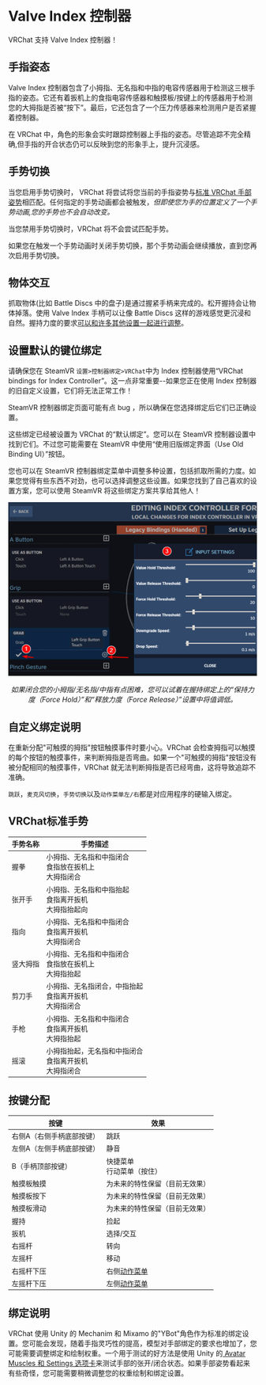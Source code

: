 # Valve Index 控制器

VRChat 支持 Valve Index 控制器！

## 手指姿态

Valve Index 控制器包含了小拇指、无名指和中指的电容传感器用于检测这三根手指的姿态。它还有着扳机上的食指电容传感器和触摸板/按键上的传感器用于检测您的大拇指是否被“按下”。最后，它还包含了一个压力传感器来检测用户是否紧握着控制器。

在 VRChat 中，角色的形象会实时跟踪控制器上手指的姿态。尽管追踪不完全精确,但手指的开合状态仍可以反映到您的形象手上，提升沉浸感。

## 手势切换

当您启用手势切换时， VRChat 将尝试将您当前的手指姿势与[标准 VRChat 手部姿势](https://docs.vrchat.com/docs/valve-index#section-vrchat-standard-hand-poses)相匹配。任何指定的手势动画都会被触发，*但即使您为手的位置定义了一个手势动画,您的手势也不会自动改变。*

当您禁用手势切换时，VRChat 将不会尝试匹配手势。

如果您在触发一个手势动画时关闭手势切换，那个手势动画会继续播放，直到您再次启用手势切换。

## 物体交互

抓取物体(比如 Battle Discs 中的盘子)是通过握紧手柄来完成的。松开握持会让物体掉落。使用 Valve Index 手柄可以让像 Battle Discs 这样的游戏感觉更沉浸和自然。握持力度的要求[可以和许多其他设置一起进行调整](https://docs.vrchat.com/docs/valve-index#section-set-default-bindings)。

## 设置默认的键位绑定

请确保您在 SteamVR `设置>控制器绑定>VRChat`中为 Index 控制器使用“VRChat bindings for Index Controller”。这一点非常重要--如果您正在使用 Index 控制器的旧自定义设置，它们将无法正常工作！

SteamVR 控制器绑定页面可能有点 bug ，所以确保在您选择绑定后它们已正确设置。

这些绑定已经被设置为 VRChat 的“默认绑定”。您可以在 SteamVR 控制器设置中找到它们。不过您可能需要在 SteamVR 中使用“使用旧版绑定界面（Use Old Binding UI）”按钮。

您也可以在 SteamVR 控制器绑定菜单中调整多种设置，包括抓取所需的力度。如果您觉得有些东西不对劲，也可以选择调整这些设置。如果您找到了自己喜欢的设置方案，您可以使用 SteamVR 将这些绑定方案共享给其他人！

![figure](../../img/valve-index-1.png)

<center>

*如果闭合您的小拇指/无名指/中指有点困难，您可以试着在握持绑定上的“保持力度（Force Hold）”和“释放力度（Force Release）”设置中将值调低。*

</center>

## 自定义绑定说明

在重新分配"可触摸的拇指"按钮触摸事件时要小心。VRChat 会检查拇指可以触摸的每个按钮的触摸事件，来判断拇指是否弯曲。如果一个"可触摸的拇指"按钮没有被分配相同的触摸事件，VRChat 就无法判断拇指是否已经弯曲，这将导致追踪不准确。

`跳跃`，`麦克风切换`，`手势切换`以及`动作菜单左/右`都是对应用程序的硬输入绑定。

## VRChat标准手势

手势名称 | 手势描述
-- | --
握拳 | 小拇指、无名指和中指闭合<br>食指放在扳机上<br>大拇指闭合
张开手 | 小拇指、无名指和中指抬起<br>食指离开扳机<br>大拇指抬起向
指向 | 小拇指、无名指和中指闭合<br>食指离开扳机<br>大拇指闭合
竖大拇指 | 小拇指、无名指和中指闭合<br>食指放在扳机上<br>大拇指抬起
剪刀手 | 小拇指、无名指闭合，中指抬起<br>食指离开扳机<br>大拇指闭合
手枪 | 小拇指、无名指和中指闭合<br>食指离开扳机<br>大拇指抬起
摇滚 | 小拇指抬起，无名指和中指闭合<br>食指离开扳机<br>大拇指闭合

## 按键分配

按键 | 效果
-- | --
右侧A（右侧手柄底部按键） | 跳跃
左侧A（左侧手柄底部按键） | 静音
B（手柄顶部按键） | 快捷菜单<br>行动菜单（按住）
触摸板触摸 | 为未来的特性保留（目前无效果）
触摸板按下 | 为未来的特性保留（目前无效果）
触摸板滑动 | 为未来的特性保留（目前无效果）
握持 | 捡起
扳机 | 选择/交互
右摇杆 | 转向
左摇杆 | 移动
右摇杆下压  | 右侧[动作菜单](https://docs.vrchat.com/docs/action-menu)
左摇杆下压  | 左侧[动作菜单](https://docs.vrchat.com/docs/action-menu)

## 绑定说明

VRChat 使用 Unity 的 Mechanim 和 Mixamo 的"YBot"角色作为标准的绑定设置。您可能会发现，随着手指灵巧性的提高，模型对手部绑定的要求也增加了，您可能需要调整绑定和绘制权重。一个用于测试的好方法是使用 Unity 的[ Avatar Muscles 和 Settings 选项卡](https://docs.unity3d.com/Manual/MuscleDefinitions.html)来测试手部的张开/闭合状态。如果手部姿势看起来有些奇怪，您可能需要稍微调整您的权重绘制和绑定设置。
